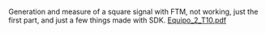 Generation and measure of a square signal with FTM, not working, just the first part, and just a few things made with SDK.
[Equipo_2_T10.pdf](https://github.com/hanilizalo23/Equipo_2_T10/files/8546229/Equipo_2_T10.pdf)
